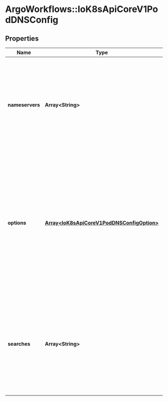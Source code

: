 # ArgoWorkflows::IoK8sApiCoreV1PodDNSConfig

## Properties
Name | Type | Description | Notes
------------ | ------------- | ------------- | -------------
**nameservers** | **Array&lt;String&gt;** | A list of DNS name server IP addresses. This will be appended to the base nameservers generated from DNSPolicy. Duplicated nameservers will be removed. | [optional] 
**options** | [**Array&lt;IoK8sApiCoreV1PodDNSConfigOption&gt;**](IoK8sApiCoreV1PodDNSConfigOption.md) | A list of DNS resolver options. This will be merged with the base options generated from DNSPolicy. Duplicated entries will be removed. Resolution options given in Options will override those that appear in the base DNSPolicy. | [optional] 
**searches** | **Array&lt;String&gt;** | A list of DNS search domains for host-name lookup. This will be appended to the base search paths generated from DNSPolicy. Duplicated search paths will be removed. | [optional] 


